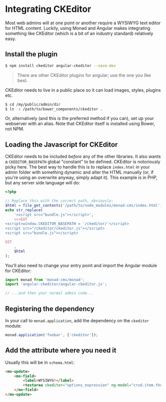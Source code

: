# Integrating CKEditor
Most web admins will at one point or another require a WYSIWYG text editor for
HTML content. Luckily, using Monad and Angular makes integrating something like
CKEditor (which is a bit of an industry standard) relatively easy.

## Install the plugin
```sh
$ npm install ckeditor angular-ckeditor --save-dev
```

> There are other CKEditor plugins for angular; use the one you like best.

CKEditor needs to live in a public place so it can load images, styles, plugins
etc.

```sh
$ cd /my/public/admin/dir
$ ln -s /path/to/bower_components/ckeditor .
```

Or, alternatively (and this is the preferred method if you can), set up your
webserver with an alias. Note that CKEditor itself is installed using Bower, not
NPM.

## Loading the Javascript for CKEditor
CKEditor needs to be included _before_ any of the other libraries. It also wants
a `CKEDITOR_BASEPATH` global "constant" to be defined. CKEditor is notoriously
picky here. The best way to handle this is to replace `index.html` in your admin
folder with something dynamic and alter the HTML manually (or, if you're using
an overwrite anyway, simply adapt it). This example is in PHP, but any server
side language will do:

```php
<?php

// Replace this with the correct path, obviously:
$html = file_get_contents('/path/to/node_modules/monad-cms/index.html');
echo str_replace(
    '<script src="bundle.js"></script>',
    <<<EOT
<script>window.CKEDITOR_BASEPATH = '/ckeditor/'</script>
<script src="/ckeditor/ckeditor.js"></script>
<script src="bundle.js"></script>

EOT
    ,
    $html
);
```

You'll also need to change your entry point and import the Angular module for
CKEditor:

```javascript
import monad from 'monad-cms/monad';
import 'angular-ckeditor/angular-ckeditor.js';

// ...and then your normal admin code...
```

## Registering the dependency
In your call to `monad.application`, add the dependency on the `ckeditor`
module:

```javascript
monad.application('foobar', ['ckeditor']);
```

## Add the attribute where you need it
Usually this will be in `schema.html`:

```html
<mo-update>
    <mo-field>
        <label>WYSIWYG!</label>
        <textarea ckeditor="options_expression" ng-model="crud.item.the_field"></textarea>
    </mo-field>
</mo-update>
```

